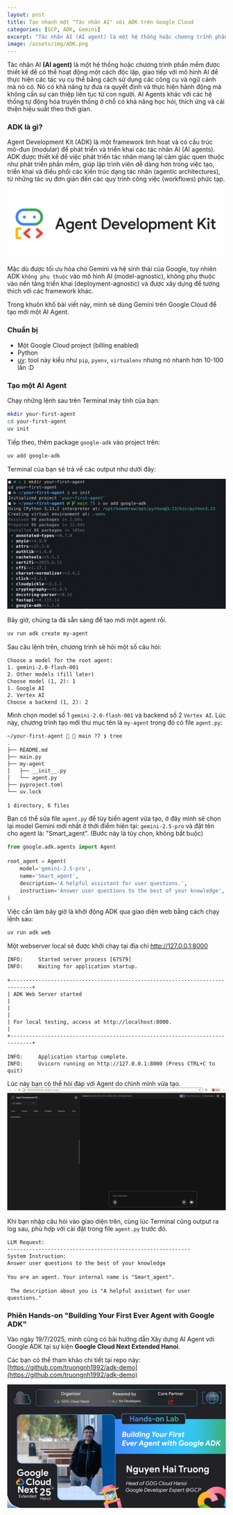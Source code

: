 ```yaml
---
layout: post
title: Tạo nhanh một "Tác nhân AI" với ADK trên Google Cloud
categories: [GCP, ADK, Gemini]
excerpt: "Tác nhân AI (AI agent) là một hệ thống hoặc chương trình phần mềm được thiết kế để có thể hoạt động một cách độc lập, giao tiếp với mô hình AI để thực hiện các tác vụ cụ thể bằng cách sử dụng các công cụ và ngữ cảnh mà nó có. Nó có khả năng tự đưa ra quyết định và thực hiện hành động mà không cần sự can thiệp liên tục từ con người. AI Agents khác với các hệ thống tự động hóa truyền thống ở chỗ có khả năng học hỏi, thích ứng và cải thiện hiệu suất theo thời gian."
image: /assets/img/ADK.png
---
```


Tác nhân AI **(AI agent)** là một hệ thống hoặc chương trình phần mềm được thiết kế để có thể hoạt động một cách độc lập, giao tiếp với mô hình AI để thực hiện các tác vụ cụ thể bằng cách sử dụng các công cụ và ngữ cảnh mà nó có. Nó có khả năng tự đưa ra quyết định và thực hiện hành động mà không cần sự can thiệp liên tục từ con người. AI Agents khác với các hệ thống tự động hóa truyền thống ở chỗ có khả năng học hỏi, thích ứng và cải thiện hiệu suất theo thời gian.

### ADK là gì?

Agent Development Kit (ADK) là một framework linh hoạt và có cấu trúc mô-đun (modular) để phát triển và triển khai các tác nhân AI (AI agents). ADK được thiết kế để việc phát triển tác nhân mang lại cảm giác quen thuộc như phát triển phần mềm, giúp lập trình viên dễ dàng hơn trong việc tạo, triển khai và điều phối các kiến trúc dạng tác nhân (agentic architectures), từ những tác vụ đơn giản đến các quy trình công việc (workflows) phức tạp.

<img src="/assets/img/ADK.png">

Mặc dù được tối ưu hóa cho Gemini và hệ sinh thái của Google, tuy nhiên ADK `không phụ thuộc` vào mô hình AI (model-agnostic), không phụ thuộc vào nền tảng triển khai (deployment-agnostic) và được xây dựng để tương thích với các framework khác.

Trong khuôn khổ bài viết này, mình sẽ dùng Gemini trên Google Cloud để tạo mới một AI Agent.

### Chuẩn bị
- Một Google Cloud project (billing enabled)
- Python
- [uv](https://github.com/astral-sh/uv): tool này kiểu như `pip`, `pyenv`, `virtualenv` nhưng nó nhanh hơn 10-100 lần :D

### Tạo một AI Agent

Chạy những lệnh sau trên Terminal máy tính của bạn:

```bash
mkdir your-first-agent
cd your-first-agent
uv init
```
Tiếp theo, thêm package `google-adk` vào project trên:

```bash
uv add google-adk
```
Terminal của bạn sẽ trả về các output như dưới đây:

<img src="/assets/img/uv-google-adk.png">

Bây giờ, chúng ta đã sẵn sàng để tạo mới một agent rồi.

```bash
uv run adk create my-agent
```
Sau câu lệnh trên, chương trình sẽ hỏi một số câu hỏi:

```console
Choose a model for the root agent:
1. gemini-2.0-flash-001
2. Other models (fill later)
Choose model (1, 2): 1
1. Google AI
2. Vertex AI
Choose a backend (1, 2): 2
```

Mình chọn model số 1 `gemini-2.0-flash-001` và backend số 2 `Vertex AI`. Lúc này, chương trình tạo mới thư mục tên là `my-agent` trong đó có file `agent.py`:
```
~/your-first-agent   main ?7 ❯ tree                                                                                                             
.
├── README.md
├── main.py
├── my-agent
│   ├── __init__.py
│   └── agent.py
├── pyproject.toml
└── uv.lock

1 directory, 6 files
```
Bạn có thể sửa file `agent.py` để tùy biến agent vừa tạo, ở đây mình sẽ chọn lại model Gemini mới nhất ở thời điểm hiện tại: `gemini-2.5-pro` và đặt tên cho agent là: "Smart_agent". (Bước này là tùy chọn, không bắt buộc)

```python
from google.adk.agents import Agent

root_agent = Agent(
    model='gemini-2.5-pro',
    name='Smart_agent',
    description='A helpful assistant for user questions.',
    instruction='Answer user questions to the best of your knowledge',
)
```

Việc cần làm bây giờ là khởi động ADK qua giao diện web bằng cách chạy lệnh sau:

```bash
uv run adk web
```
Một webserver local sẽ được khởi chạy tại địa chỉ http://127.0.0.1:8000

```console
INFO:     Started server process [67579]
INFO:     Waiting for application startup.

+-----------------------------------------------------------------------------+
| ADK Web Server started                                                      |
|                                                                             |
| For local testing, access at http://localhost:8000.                         |
+-----------------------------------------------------------------------------+

INFO:     Application startup complete.
INFO:     Uvicorn running on http://127.0.0.1:8000 (Press CTRL+C to quit)
```
Lúc này bạn có thể hỏi đáp với Agent do chình mình vừa tạo.
<img src="/assets/img/myagent.png">

Khi bạn nhập câu hỏi vào giao diện trên, cùng lúc Terminal cũng output ra log sau, phù hợp với cài đặt trong file `agent.py` trước đó.

```
LLM Request:
-----------------------------------------------------------
System Instruction:
Answer user questions to the best of your knowledge

You are an agent. Your internal name is "Smart_agent".

 The description about you is "A helpful assistant for user questions."
```

### Phiên Hands-on "Building Your First Ever Agent with Google ADK"

Vào ngày 19/7/2025, mình cũng có bài hướng dẫn Xây dựng AI Agent với Google ADK tại sự kiện **Google Cloud Next Extended Hanoi**.

Các bạn có thể tham khảo chi tiết tại repo này: [https://github.com/truongnh1992/adk-demo](https://github.com/truongnh1992/adk-demo)

![image](assets/img/SlideTruong.jpg)